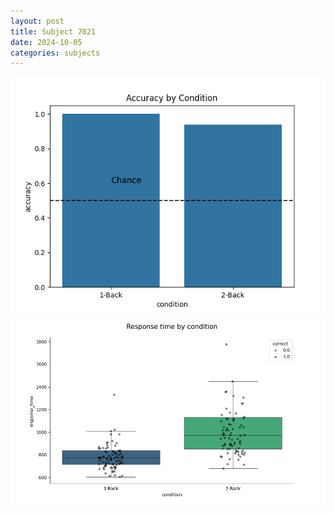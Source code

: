```yaml
---
layout: post
title: Subject 7021
date: 2024-10-05
categories: subjects
---
```


![](data/7021/run-3/7021_ATS_acc.png)
![](data/7021/run-3/7021_ATS_rt.png)
